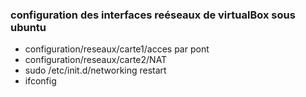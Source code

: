### configuration des interfaces reéseaux de virtualBox sous ubuntu
- configuration/reseaux/carte1/acces par pont
- configuration/reseaux/carte2/NAT
- sudo /etc/init.d/networking restart
- ifconfig



